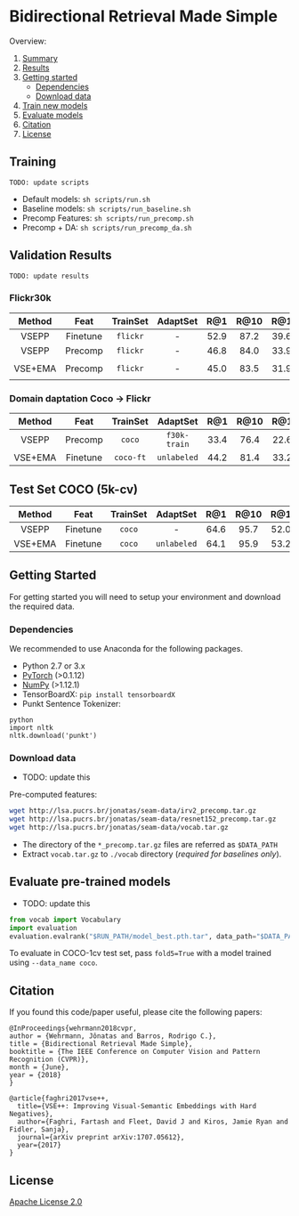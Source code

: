 # Bidirectional Retrieval Made Simple

Overview:
1. [Summary](#summary)
2. [Results](#results)
3. [Getting started](#start) 
    * [Dependencies](#depend)
    * [Download data](#data)
4. [Train new models](#train)
5. [Evaluate models](#evaluate)
6. [Citation](#citation)
7. [License](#license)

## <a name="data"></a> Training

` TODO: update scripts `

* Default models: `sh scripts/run.sh`
* Baseline models: `sh scripts/run_baseline.sh`
* Precomp Features: `sh scripts/run_precomp.sh`
* Precomp + DA: `sh scripts/run_precomp_da.sh`

## <a name="results"></a> Validation Results

` TODO: update results `

### Flickr30k 
| Method    | Feat        | TrainSet    | AdaptSet      | R@1      | R@10    | R@1     | R@10    | Settings             | 
| :-------: |:----:       | :----:      | :-----:       | :-----:  | :-----: | :-----: | :-----: | :-----:              | 
| VSEPP     | Finetune    | `flickr`    |    -          |  52.9    |  87.2   | 39.6    |  79.5   |                      |
| VSEPP     | Precomp     | `flickr`    |    -          |  46.8    |  84.0   | 33.9    |  73.1   |                      |
| VSE+EMA   | Precomp     | `flickr`    |    -          |  45.0    |  83.5   | 31.9    |  72.2   | `run_baseline.sh #1` |


### Domain daptation Coco -> Flickr
| Method    |  Feat       | TrainSet    | AdaptSet      | R@1     | R@10    | R@1     | R@10    | Settings              | 
| :-------: |:----:       | :----:      | :-----:       | :-----: | :-----: | :-----: | :-----: | :-----:               | 
| VSEPP     |  Precomp    | `coco`      | `f30k-train`  |  33.4   |  76.4   | 22.6    |   63.1  |                       |
| VSE+EMA   |  Finetune   | `coco-ft`   | `unlabeled`   |  44.2   |  81.4   | 33.2    |  72.2   |                       |


## Test Set COCO (5k-cv)
| Method    | Feat        | TrainSet    | AdaptSet      | R@1     | R@10    | R@1     | R@10    | Settings              | 
| :-------: | :-:         | :----:      | :-----:       | :-----: | :-----: | :-----: | :-----: | :-----:               | 
| VSEPP     |  Finetune   | `coco`      |    -          |  64.6   |  95.7   | 52.0    |  92.0   |                       |
| VSE+EMA   |  Finetune   | `coco`      | `unlabeled`   |  64.1   |  95.9   | 53.2    |  92.9   |                       |


## <a name="start"></a> Getting Started

For getting started you will need to setup your environment and download the required data.

### <a name="depend"></a> Dependencies
We recommended to use Anaconda for the following packages.

* Python 2.7 or 3.x
* [PyTorch](http://pytorch.org/) (>0.1.12)
* [NumPy](http://www.numpy.org/) (>1.12.1)
* TensorBoardX: `pip install tensorboardX`
* Punkt Sentence Tokenizer:
```
python
import nltk
nltk.download('punkt')
```

### <a name="data"></a> Download data

* TODO: update this

Pre-computed features: 
```bash
wget http://lsa.pucrs.br/jonatas/seam-data/irv2_precomp.tar.gz
wget http://lsa.pucrs.br/jonatas/seam-data/resnet152_precomp.tar.gz
wget http://lsa.pucrs.br/jonatas/seam-data/vocab.tar.gz
```

* The directory of the `*_precomp.tar.gz` files are referred as `$DATA_PATH`
* Extract `vocab.tar.gz` to `./vocab` directory (*required for baselines only*).

## <a name="evaluate"></a> Evaluate pre-trained models

* TODO: update this

```python
from vocab import Vocabulary
import evaluation
evaluation.evalrank("$RUN_PATH/model_best.pth.tar", data_path="$DATA_PATH", split="test")'
```

To evaluate in COCO-1cv test set, pass `fold5=True` with a model trained using 
`--data_name coco`.


## <a name="citation"></a>Citation 

If you found this code/paper useful, please cite the following papers:

```
@InProceedings{wehrmann2018cvpr,
author = {Wehrmann, Jônatas and Barros, Rodrigo C.},
title = {Bidirectional Retrieval Made Simple},
booktitle = {The IEEE Conference on Computer Vision and Pattern Recognition (CVPR)},
month = {June},
year = {2018}
}

@article{faghri2017vse++,
  title={VSE++: Improving Visual-Semantic Embeddings with Hard Negatives},
  author={Faghri, Fartash and Fleet, David J and Kiros, Jamie Ryan and Fidler, Sanja},
  journal={arXiv preprint arXiv:1707.05612},
  year={2017}
}
```

## <a name="license"></a> License

[Apache License 2.0](http://www.apache.org/licenses/LICENSE-2.0)